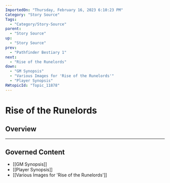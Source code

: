 ```yaml
---
ImportedOn: "Thursday, February 16, 2023 6:10:23 PM"
Category: "Story Source"
Tags:
  - "Category/Story-Source"
parent:
  - "Story Source"
up:
  - "Story Source"
prev:
  - "Pathfinder Bestiary 1"
next:
  - "Rise of the Runelords"
down:
  - "GM Synopsis"
  - "Various Images for 'Rise of the Runelords'"
  - "Player Synopsis"
RWtopicId: "Topic_11878"
---
```

# Rise of the Runelords
## Overview
---
## Governed Content
- [[GM Synopsis]]
- [[Player Synopsis]]
- [[Various Images for 'Rise of the Runelords']]

